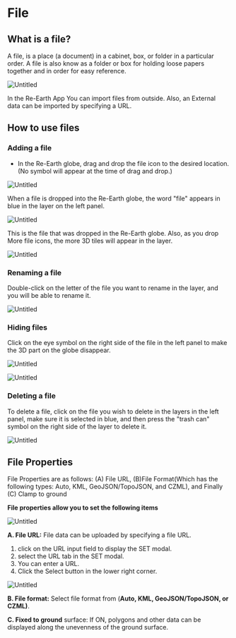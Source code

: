 # File

## What is a file?

A file, is a place (a document) in a cabinet, box, or folder in a particular order. A file is also know as a folder or box for holding loose papers together and in order for easy reference.

![Untitled](File%20726fa52e66e547778bb380b2d97b6076/Untitled.png)

In the Re-Earth App You can import files from outside. Also, an External data can be imported by specifying a URL.

## How to use files

### Adding a file

- In the Re-Earth globe, drag and drop the file icon to the desired location. (No symbol will appear at the time of drag and drop.)

![Untitled](File%20726fa52e66e547778bb380b2d97b6076/Untitled%201.png)

When a file is dropped into the Re-Earth globe, the word "file" appears in blue in the layer on the left panel. 

![Untitled](File%20726fa52e66e547778bb380b2d97b6076/Untitled%202.png)

This is the file that was dropped  in the Re-Earth globe. Also, as you drop More file icons, the more 3D tiles will appear in the layer.

![Untitled](File%20726fa52e66e547778bb380b2d97b6076/Untitled.gif)

### Renaming a file

Double-click on the letter of the file you want to rename in the layer, and you will be able to rename it.

![Untitled](File%20726fa52e66e547778bb380b2d97b6076/Untitled%203.png)

### Hiding files

Click on the eye symbol on the right side of the file in the left panel to make the 3D part on the globe disappear.

![Untitled](File%20726fa52e66e547778bb380b2d97b6076/Untitled%204.png)

![Untitled](File%20726fa52e66e547778bb380b2d97b6076/Untitled%205.png)

### Deleting a file

To delete a file, click on the file you wish to delete in the layers in the left panel, make sure it is selected in blue, and then press the "trash can" symbol on the right side of the layer to delete it.

![Untitled](File%20726fa52e66e547778bb380b2d97b6076/Untitled%206.png)

## File Properties

File Properties are as follows: (A) File URL, (B)File Format(Which has the following types: Auto, KML, GeoJSON/TopoJSON, and CZML), and Finally (C) Clamp to ground

**File properties allow you to set the following items**

![Untitled](File%20726fa52e66e547778bb380b2d97b6076/Untitled%207.png)

**A. File URL:** File data can be uploaded by specifying a file URL.

1. click on the URL input field to display the SET modal. 
2. select the URL tab in the SET modal.
3. You can enter a URL. 
4. Click the Select button in the lower right corner.

![Untitled](File%20726fa52e66e547778bb380b2d97b6076/Untitled%208.png)

**B. File format:** Select file format from (**Auto, KML, GeoJSON/TopoJSON, or CZML)**.

**C. Fixed to ground** surface: If ON, polygons and other data can be displayed along the unevenness of the ground surface.